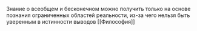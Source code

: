 Знание о всеобщем и бесконечном можно получить только на основе познания ограниченных областей реальности, из-за чего нельзя быть уверенным в истинности выводов 
[[Философия]]